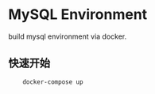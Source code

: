 # MySQL Environment

build mysql environment via docker.

## 快速开始

```shell
    docker-compose up
```
